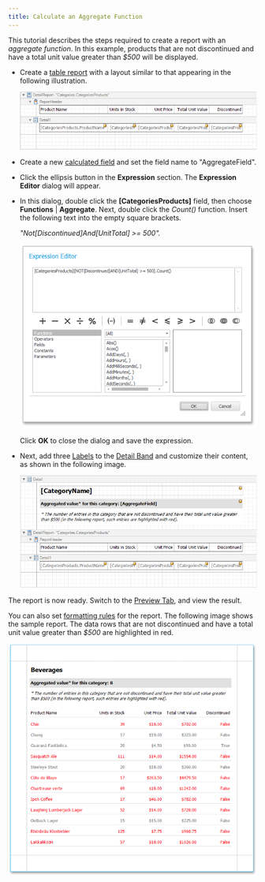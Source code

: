 ```yaml
---
title: Calculate an Aggregate Function
---
```

This tutorial describes the steps required to create a report with an _aggregate function_. In this example, products that are not discontinued and have a total unit value greater than _$500_ will be displayed.
* Create a [table report](../../../../../../interface-elements-for-desktop/articles/report-designer/report-designer-for-winforms/create-reports/report-types/table-report.md) with a layout similar to that appearing in the following illustration.
	
	![aggregated-function-01](../../../../../images/Img18832.png)
* Create a new [calculated field](../../../../../../interface-elements-for-desktop/articles/report-designer/report-designer-for-winforms/report-editing-basics/add-calculated-fields-to-a-report.md) and set the field name to "AggregateField".
* Click the ellipsis button in the **Expression** section. The **Expression Editor** dialog will appear.
* In this dialog, double click the **[CategoriesProducts]** field, then choose **Functions** | **Aggregate**. Next, double click the _Count()_ function. Insert the following text into the empty square brackets.
	
	_"Not[Discontinued]And[UnitTotal] >= 500"._
	
	![aggregated-function-02](../../../../../images/Img18833.png)
	
	Click **OK** to close the dialog and save the expression.
* Next, add three [Labels](../../../../../../interface-elements-for-desktop/articles/report-designer/report-designer-for-winforms/report-designer-reference/report-controls/label.md) to the [Detail Band](../../../../../../interface-elements-for-desktop/articles/report-designer/report-designer-for-winforms/report-designer-reference/report-bands/detail-band.md) and customize their content, as shown in the following image.
	
	![aggregated-function-03](../../../../../images/Img18834.png)

The report is now ready. Switch to the [Preview Tab](../../../../../../interface-elements-for-desktop/articles/report-designer/report-designer-for-winforms/report-designer-reference/report-designer-ui/preview-tab.md), and view the result.

You can also set [formatting rules](../../../../../../interface-elements-for-desktop/articles/report-designer/report-designer-for-winforms/create-reports/styles-and-conditional-formatting/conditionally-change-a-control's-appearance.md) for the report. The following image shows the sample report. The data rows that are not discontinued and have a total unit value greater than _$500_ are highlighted in red.

![aggregated-function-04](../../../../../images/Img18835.png)